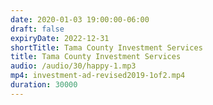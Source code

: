 ```yaml
---
date: 2020-01-03 19:00:00-06:00
draft: false
expiryDate: 2022-12-31
shortTitle: Tama County Investment Services
title: Tama County Investment Services
audio: /audio/30/happy-1.mp3
mp4: investment-ad-revised2019-1of2.mp4
duration: 30000
---
```


